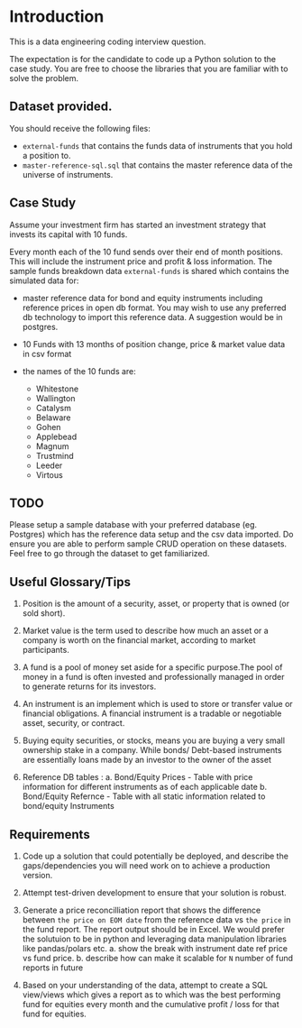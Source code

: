 # Introduction

This is a data engineering coding interview question.

The expectation is for the candidate to code up a Python solution to the case study. You are free to choose the libraries that you are familiar with to solve the problem.


## Dataset provided.

You should receive the following files:
- `external-funds` that contains the funds data of instruments that you hold a position to.
- `master-reference-sql.sql` that contains the master reference data of the universe of instruments.


## Case Study

Assume your investment firm has started an investment strategy that invests its capital with 10 funds.

Every month each of the 10 fund sends over their end of month positions. This will include the instrument price and profit & loss information. The sample funds breakdown data `external-funds` is shared which contains the simulated data for:

- master reference data for bond and equity instruments including reference prices in open db format. You may wish to use any preferred db technology to import this reference data. A suggestion would be in postgres.
- 10 Funds with 13 months of position change, price & market value data in csv format
- the names of the 10 funds are:

	- Whitestone
	- Wallington
	- Catalysm
	- Belaware
	- Gohen
	- Applebead
	- Magnum
	- Trustmind
	- Leeder
	- Virtous

## TODO

Please setup a sample database with your preferred database (eg. Postgres) which has the reference data setup and the csv data imported. Do ensure you are able to perform sample CRUD operation on these datasets. Feel free to go through the dataset to get familiarized.


## Useful Glossary/Tips

1. Position is the amount of a security, asset, or property that is owned (or sold short).

2. Market value is the term used to describe how much an asset or a company is worth on the financial market, according to market participants.

3. A fund is a pool of money set aside for a specific purpose.The pool of money in a fund is often invested and professionally managed in order to generate returns for its investors.

4. An instrument is an implement which is used to store or transfer value or financial obligations. A financial instrument is a tradable or negotiable asset, security, or contract.

5. Buying equity securities, or stocks, means you are buying a very small ownership stake in a company. While bonds/ Debt-based instruments are essentially loans made by an investor to the owner of the asset

6. Reference DB tables :
	a. Bond/Equity Prices - Table with price information for different instruments as of each applicable date
	b. Bond/Equity Refernce - Table with all static information related to bond/equity Instruments


## Requirements

1. Code up a solution that could potentially be deployed, and describe the gaps/dependencies you will need work on to achieve a production version.

2. Attempt test-driven development to ensure that your solution is robust.

3. Generate a price reconcilliation report that shows the difference between `the price on EOM date` from the reference data vs `the price` in the fund report. The report output should be in Excel. We would prefer the solutuion to be in python and leveraging data manipulation libraries like pandas/polars etc.
	a. show the break with instrument date ref price vs fund price.
	b. describe how can make it scalable for `N` number of fund reports in future

4. Based on your understanding of the data, attempt to create a SQL view/views which gives a report as to which was the best performing fund for equities every month and the cumulative profit / loss for that fund for equities.
